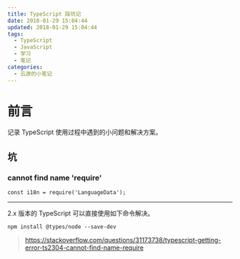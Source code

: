 ```yaml
---
title: TypeScript 踩坑记
date: 2018-01-29 15:04:44
updated: 2018-01-29 15:04:44
tags:
  - TypeScript
  - JavaScript
  - 学习
  - 笔记
categories:
  - 云游的小笔记
---
```


# 前言

记录 TypeScript 使用过程中遇到的小问题和解决方案。

<!-- more -->

## 坑
### cannot find name 'require'
```
const i18n = require('LanguageData');
```
---
2.x 版本的 TypeScript 可以直接使用如下命令解决。
```
npm install @types/node --save-dev
```
> <https://stackoverflow.com/questions/31173738/typescript-getting-error-ts2304-cannot-find-name-require>
